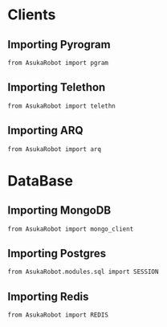 # Clients
## Importing Pyrogram
```python3
from AsukaRobot import pgram
```
## Importing Telethon
```python3
from AsukaRobot import telethn
```
## Importing ARQ
```python3
from AsukaRobot import arq
```

# DataBase
## Importing MongoDB
```python3
from AsukaRobot import mongo_client
```
## Importing Postgres
```python3
from AsukaRobot.modules.sql import SESSION
```
## Importing Redis
```python3
from AsukaRobot import REDIS
```

